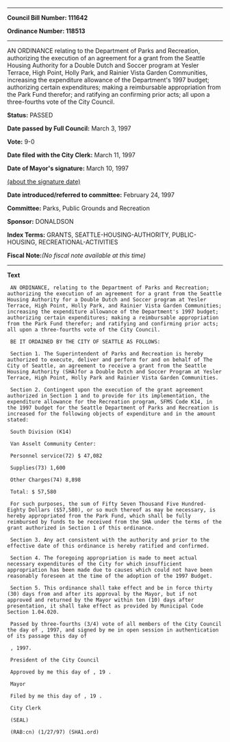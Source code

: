 

********

**Council Bill Number: 111642**
   
**Ordinance Number: 118513**
********

 AN ORDINANCE relating to the Department of Parks and Recreation, authorizing the execution of an agreement for a grant from the Seattle Housing Authority for a Double Dutch and Soccer program at Yesler Terrace, High Point, Holly Park, and Rainier Vista Garden Communities, increasing the expenditure allowance of the Department's 1997 budget; authorizing certain expenditures; making a reimbursable appropriation from the Park Fund therefor; and ratifying an confirming prior acts; all upon a three-fourths vote of the City Council.

**Status:** PASSED
   
**Date passed by Full Council:** March 3, 1997
   
**Vote:** 9-0
   
**Date filed with the City Clerk:** March 11, 1997
   
**Date of Mayor's signature:** March 10, 1997
   
[(about the signature date)](/~public/approvaldate.htm)
   
   
   
**Date introduced/referred to committee:** February 24, 1997
   
**Committee:** Parks, Public Grounds and Recreation
   
**Sponsor:** DONALDSON
   
   
**Index Terms:** GRANTS, SEATTLE-HOUSING-AUTHORITY, PUBLIC-HOUSING, RECREATIONAL-ACTIVITIES

**Fiscal Note:**_(No fiscal note available at this time)_

********

**Text**
   
```
 AN ORDINANCE, relating to the Department of Parks and Recreation; authorizing the execution of an agreement for a grant from the Seattle Housing Authority for a Double Dutch and Soccer program at Yesler Terrace, High Point, Holly Park, and Rainier Vista Garden Communities; increasing the expenditure allowance of the Department's 1997 budget; authorizing certain expenditures; making a reimbursable appropriation from the Park Fund therefor; and ratifying and confirming prior acts; all upon a three-fourths vote of the City Council.

 BE IT ORDAINED BY THE CITY OF SEATTLE AS FOLLOWS:

 Section 1. The Superintendent of Parks and Recreation is hereby authorized to execute, deliver and perform for and on behalf of The City of Seattle, an agreement to receive a grant from the Seattle Housing Authority (SHA)for a Double Dutch and Soccer Program at Yesler Terrace, High Point, Holly Park and Rainier Vista Garden Communities.

 Section 2. Contingent upon the execution of the grant agreement authorized in Section 1 and to provide for its implementation, the expenditure allowance for the Recreation program, SFMS Code K14, in the 1997 budget for the Seattle Department of Parks and Recreation is increased for the following objects of expenditure and in the amount stated:

 South Division (K14)

 Van Asselt Community Center:

 Personnel service(72) $ 47,082

 Supplies(73) 1,600

 Other Charges(74) 8,898

 Total: $ 57,580

 For such purposes, the sum of Fifty Seven Thousand Five Hundred-Eighty Dollars ($57,580), or so much thereof as may be necessary, is hereby appropriated from the Park Fund, which shall be fully reimbursed by funds to be received from the SHA under the terms of the grant authorized in Section 1 of this ordinance.

 Section 3. Any act consistent with the authority and prior to the effective date of this ordinance is hereby ratified and confirmed.

 Section 4. The foregoing appropriation is made to meet actual necessary expenditures of the City for which insufficient appropriation has been made due to causes which could not have been reasonably foreseen at the time of the adoption of the 1997 Budget.

 Section 5. This ordinance shall take effect and be in force thirty (30) days from and after its approval by the Mayor, but if not approved and returned by the Mayor within ten (10) days after presentation, it shall take effect as provided by Municipal Code Section 1.04.020.

 Passed by three-fourths (3/4) vote of all members of the City Council the day of , 1997, and signed by me in open session in authentication of its passage this day of

 , 1997.

 President of the City Council

 Approved by me this day of , 19 .

 Mayor

 Filed by me this day of , 19 .

 City Clerk

 (SEAL)

 (RAB:cn) (1/27/97) (SHA1.ord)

```
